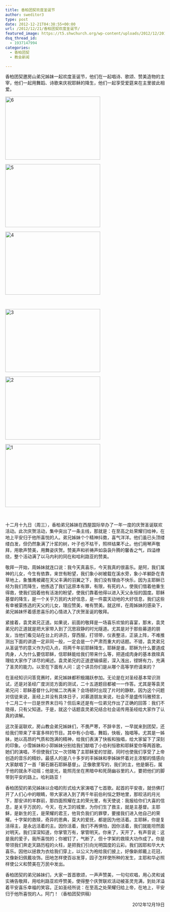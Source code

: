 ```yaml
---
title: 香柏团契欢度圣诞节
author: sweditor3
type: post
date: 2012-12-21T04:38:55+00:00
url: /2012/12/21/香柏团契欢度圣诞节/
featured_image: https://t5.shwchurch.org/wp-content/uploads/2012/12/20121221123805305.jpg
dsq_thread_id:
  - 1937147994
categories:
  - 香柏团契
  - 教会新闻

---
```

香柏团契邀房山弟兄姊妹一起欢度圣诞节，他们在一起唱诗、歌颂、赞美造物的主宰，他们一起用舞蹈、诗歌来庆祝耶稣的降生，他们一起享受爱筵来在主里彼此相爱。

<!--more-->

<div id="gallery-1" class="gallery galleryid-1 default columns_3 gallery-columns-3  gallery-size-thumbnail ">
  <dl class="gallery-item gallery-startcol">
    <dt class="gallery-icon">
      <a href="https://t5.shwchurch.org/wp-content/uploads/2012/12/20121221123805305.jpg" title="6"> <img src="https://t5.shwchurch.org/wp-content/uploads/2012/12/20121221123805305.jpg" width="300" height="199" title="6" class="attachment-thumbnail" alt="6" /></a>
    </dt>
  </dl>
  
  <dl class="gallery-item">
    <dt class="gallery-icon">
      <a href="https://t5.shwchurch.org/wp-content/uploads/2012/12/20121221123800202.jpg" title="5"> <img src="https://t5.shwchurch.org/wp-content/uploads/2012/12/20121221123800202.jpg" width="300" height="199" title="5" class="attachment-thumbnail" alt="5" /></a>
    </dt>
  </dl>
  
  <dl class="gallery-item gallery-endcol">
    <dt class="gallery-icon">
      <a href="https://t5.shwchurch.org/wp-content/uploads/2012/12/2012122112375584.jpg" title="4"> <img src="https://t5.shwchurch.org/wp-content/uploads/2012/12/2012122112375584.jpg" width="300" height="199" title="4" class="attachment-thumbnail" alt="4" /></a>
    </dt>
  </dl>
  
  <br class='clear' /> 
  
  <dl class="gallery-item gallery-startcol">
    <dt class="gallery-icon">
      <a href="https://t5.shwchurch.org/wp-content/uploads/2012/12/20121221123751648.jpg" title="3"> <img src="https://t5.shwchurch.org/wp-content/uploads/2012/12/20121221123751648.jpg" width="300" height="199" title="3" class="attachment-thumbnail" alt="3" /></a>
    </dt>
  </dl>
  
  <dl class="gallery-item">
    <dt class="gallery-icon">
      <a href="https://t5.shwchurch.org/wp-content/uploads/2012/12/20121221123747482.jpg" title="2"> <img src="https://t5.shwchurch.org/wp-content/uploads/2012/12/20121221123747482.jpg" width="300" height="199" title="2" class="attachment-thumbnail" alt="2" /></a>
    </dt>
  </dl>
  
  <dl class="gallery-item gallery-endcol">
    <dt class="gallery-icon">
      <a href="https://t5.shwchurch.org/wp-content/uploads/2012/12/20121221123742134.jpg" title="1"> <img src="https://t5.shwchurch.org/wp-content/uploads/2012/12/20121221123742134.jpg" width="300" height="199" title="1" class="attachment-thumbnail" alt="1" /></a>
    </dt>
  </dl>
  
  <br class='clear' />
</div>

<!-- file gallery output cached on 2019.04.08 @ 19:47:15-->

十二月十九日（周三），香柏弟兄姊妹在西屋国际举办了一年一度的庆贺圣诞联欢活动。此次庆贺活动，集中突出了一条主线，那就是：在至高之处荣耀归给神，在地上平安归于他所喜悦的人。弟兄姊妹个个精神抖擞，喜气洋洋。他们虽已头顶缕缕白发，但仍然象满了汁浆的树，叶子也不枯干，照样结果不止。他们用琴声敬拜，用歌声赞美，用舞姿庆贺。赞美声和祈祷声如袅袅升腾的馨香之气，四溢缭绕，整个活动满了以马内利的同在和哈利路亚的赞美。

敬拜一开始，周姊妹就连口说：我今天真喜乐，今天我真的很喜乐。是阿，我们属神的儿女，今生有依靠，来世有盼望，我们象小树被载在溪水旁，象小羊躺卧在青草地上，象雏鹰被藏在天父丰满的羽翼之下，我们没有理由不快乐，因为主耶稣已经为我们而降生，他拣选了我们这原本有罪，有限，有死的人，使我们借着他重生得救，使我们因着他有活泼的盼望，使我们靠着他得以进入天父永恒的国度。耶稣基督的降生，是一个关乎万民的大好信息，是一件震天动地的大好信息，我们这些有幸被蒙拣选的天父的儿女，理应赞美，唯有赞美。就这样，在周姊妹的感染下，弟兄姊妹怀着感恩喜乐的心情进入了庆贺圣诞的敬拜。

紧接着，袁灵弟兄正道。如果说，前面的敬拜是一场喜乐欢愉的喜宴，那末，袁灵弟兄的正道就是把大家带入到了沉思寂静的时光隧道。尤其是对于那些募道的朋友，当他们看见站在台上的讲员，穿西服，打领带，仪表整洁，正装上阵，不难推测出下面的讲道一定非同一般，一定会是一个严肃而重大的话题。不错，袁灵弟兄从圣诞节的意义作为切入点，将两千年前耶稣降生，耶稣是谁，耶稣为什么要道成肉身，人为什么要信耶稣，信耶稣能给我们带来什么等，把道成肉身的基本救赎真理给大家作了详尽的阐述。袁灵弟兄的正道逻辑缜密，深入浅出，铿锵有力，充满了圣灵的能力。以至在下面有人问：这个讲员你们是从哪个高等学府请来的？

在圣经知识问答竞赛时，弟兄姊妹都积极踊跃参加。无论是在对圣经基本常识测试，还是对圣经广度浏览方面的测试，二十五道题目都被一一作答。尤其是等袁灵弟兄问：耶稣基督什么时候二次再来？会场顿时出现了片时的静默，因为这个问题对信徒来说，圣经上并没有具体日子，对慕道朋友来说，社会不是盛传玛雅预言，十二月二十一日是世界末日吗？但后来还是有一位弟兄作出了正确的回答：我们不晓得，只有父知道。于是，就这个话题袁灵弟兄结合社会谣传用圣经给大家作了认真的讲解。

这次圣诞联欢，房山教会弟兄姊妹们，不畏严寒，不辞辛苦，一早就来到团契，还给我们带来了丰富多样的节目。其中有小合唱，舞蹈，快板，独唱等。尤其是一姊妹，她以高昂的气质和饱满的精神，给我们表演了快板和独唱，给大家留下了深刻的印象。小雪姊妹和小郭姊妹分别给我们献唱了小伯利恒歌和耶稣爱你等两首歌。她们的演唱，不但使我们又一次领略了主耶稣爱的甘甜，同时也使我们享受了上帝创造的音乐的精妙。最感人的是八十多岁的丰姊妹和李姊妹怀着对主浓郁的情感向大家献唱了一首「磐石磐石耶稣基督」。正像歌里写的，我们的主，他是磐石，属于他的就永不动摇；他是光，能照亮坐在黑暗中和死荫幽谷里的人，要把他们的脚带到平安的路上。哈利路亚！

香柏团契的弟兄姊妹以合唱的形式给大家演唱了七首歌。起首的平安夜，就仿佛打开了人们心中的眼睛，带大家进入到了两千年前伯利恒之野地里，那皎洁的月光下，那安详的羊群前，那四面照耀在主的荣光里，有天使说：我报给你们大喜的信息，是关乎万民的，今天，在大卫的城里，为你们生了救主，就是主基督。主耶稣，是新生的王，是荣耀的君王，他背负我们的罪孽，要接我们进入他自己的荣耀。十字架的救赎，奇异的恩典，莫大的爱抚，都是因为他活着。主耶稣，你是复活得主，是永远活着的主。因你活着，我们不再惧怕，因你活着，我们就能坦然面对明天。我们深深知道，你掌管万有，掌管明天。你来了，天开了，有声音说：这是我的爱子，我所喜悦的；你被钉了，气断了，但十字架的救赎大功作成了。你是带领我们奔走天路历程的火柱，是把我们引向光明国度的云彩。我们因耶和华大大喜乐。因他以拯救为衣给我们穿上，以公义为袍给我们披上，好像新郎戴上花冠，又像新妇佩戴妆饰。田地怎样使百谷发芽，园子怎样使所种的发生，主耶和华必照样使公义和赞美在万民中发出。

香柏团契的弟兄姊妹们，大家一首首歌颂，一声声赞美，一句句欢唱，用心灵和诚实祷告敬拜，用哈利路亚欢呼赞美，使得整个庆贺联欢活动被圣灵充满，到处洋溢着平安喜乐幸福的笑容。正如圣经所说：在至高之处荣耀归给上帝，在地上，平安归于他所喜悦的人。阿门！（香柏团契供稿）

<p style="text-align: right;">
  2012年12月19日
</p>

&nbsp;